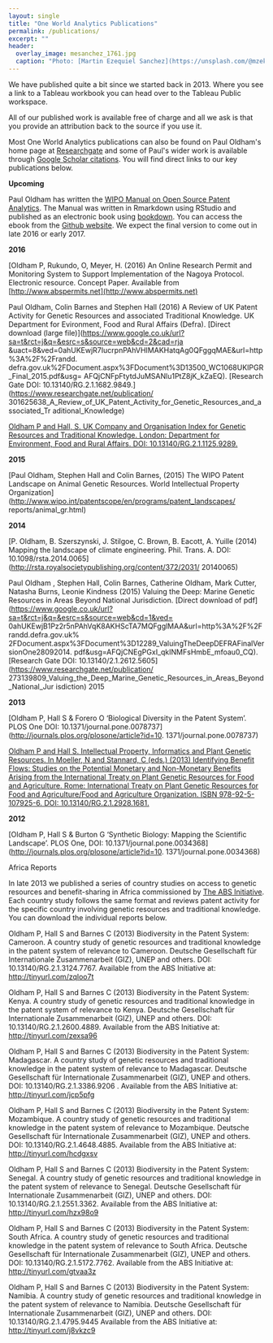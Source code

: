 ```yaml
---
layout: single
title: "One World Analytics Publications"
permalink: /publications/
excerpt: ""
header:
  overlay_image: mesanchez_1761.jpg
  caption: "Photo: [Martin Ezequiel Sanchez](https://unsplash.com/@mzeketv)"
---
```


We have published quite a bit since we started back in 2013. Where you see a link to a
Tableau workbook you can head over to the Tableau Public workspace.

All of our published work is available free of charge and all we ask is that you
provide an attribution back to the source if you use it. 

Most One World Analytics publications can also be found on Paul Oldham's home
page at [Researchgate](https://www.researchgate.net/profile/Paul_Oldham2) and
some of Paul's wider work is available through [Google Scholar
citations](https://scholar.google.co.uk/citations?user=wQvG7eoAAAAJ&hl=en). You will find direct links to our key publications below. 

**Upcoming**

Paul Oldham has written the [WIPO Manual on Open Source Patent Analytics](https://wipo-analytics.github.io). The
Manual was written in Rmarkdown using RStudio and published as an electronic book using [bookdown](https://bookdown.org). You can access the ebook from the [Github
website](https://wipo-analytics.github.io). We expect the final version to come
out in late 2016 or early 2017. 

**2016**

[Oldham P, Rukundo, O, Meyer, H. (2016) An Online Research Permit and Monitoring
System to Support Implementation of the Nagoya Protocol. Electronic resource.
Concept Paper. Available from
[http://www.abspermits.net](http://www.abspermits.net)

Paul Oldham, Colin Barnes and Stephen Hall (2016) A Review of UK Patent Activity
for Genetic Resources and associated Traditional Knowledge. UK Department for
Evironment, Food and Rural Affairs (Defra). [Direct download (large
file)](https://www.google.co.uk/url?sa=t&rct=j&q=&esrc=s&source=web&cd=2&cad=rja
&uact=8&ved=0ahUKEwjR7IucrpnPAhVHIMAKHatqAg0QFggqMAE&url=http%3A%2F%2Frandd.
defra.gov.uk%2FDocument.aspx%3FDocument%3D13500_WC1068UKIPGR_Final_2015.pdf&usg=
AFQjCNFpFtytdJuMSANlu1PtZ8jK_kZaEQ). [Research Gate DOI:
10.13140/RG.2.1.1682.9849.](https://www.researchgate.net/publication/
301625638_A_Review_of_UK_Patent_Activity_for_Genetic_Resources_and_associated_Tr
aditional_Knowledge)

[Oldham P and Hall, S. UK Company and Organisation Index for Genetic Resources
and Traditional Knowledge. London: Department for Environment, Food and Rural
Affairs. DOI: 10.13140/RG.2.1.1125.9289.](http://tinyurl.com/jqzvg8v)

**2015**

[Paul Oldham, Stephen Hall and Colin Barnes, (2015) The WIPO Patent Landscape on
Animal Genetic Resources. World Intellectual Property
Organization](http://www.wipo.int/patentscope/en/programs/patent_landscapes/
reports/animal_gr.html)

**2014**

[P. Oldham, B. Szerszynski, J. Stilgoe, C. Brown, B. Eacott, A. Yuille (2014)
Mapping the landscape of climate engineering. Phil. Trans. A. DOI:
10.1098/rsta.2014.0065](http://rsta.royalsocietypublishing.org/content/372/2031/
20140065)

Paul Oldham , Stephen Hall, Colin Barnes, Catherine Oldham, Mark Cutter, Natasha
Burns, Leonie Kindness (2015) Valuing the Deep: Marine Genetic Resources in
Areas Beyond National Jurisdiction. [Direct download of
pdf](https://www.google.co.uk/url?sa=t&rct=j&q=&esrc=s&source=web&cd=1&ved=
0ahUKEwjB1Pz2r5nPAhVqK8AKHScTA7MQFgglMAA&url=http%3A%2F%2Frandd.defra.gov.uk%
2FDocument.aspx%3FDocument%3D12289_ValuingTheDeepDEFRAFinalVersionOne28092014.
pdf&usg=AFQjCNEgPGxI_qkINMFsHmbE_mfoau0_CQ). [Research Gate DOI:
10.13140/2.1.2612.5605](https://www.researchgate.net/publication/
273139809_Valuing_the_Deep_Marine_Genetic_Resources_in_Areas_Beyond_National_Jur
isdiction) 2015

**2013**

[Oldham P, Hall S & Forero O ‘Biological Diversity in the Patent System’. PLOS
One DOI: 10.1371/journal.pone.0078737](http://journals.plos.org/plosone/article?id=10.
1371/journal.pone.0078737)

[Oldham P and Hall S. Intellectual Property, Informatics and Plant Genetic
Resources. In Moeller, N and Stannard, C (eds.) (2013) Identifying Benefit
Flows: Studies on the Potential Monetary and Non-Monetary Benefits Arising from
the International Treaty on Plant Genetic Resources for Food and Agriculture.
Rome: International Treaty on Plant Genetic Resources for Food and
Agriculture/Food and Agriculture Organization. ISBN 978-92-5-107925-6. DOI:
10.13140/RG.2.1.2928.1681.](http://tinyurl.com/zryyal7)

**2012**

[Oldham P, Hall S & Burton G ‘Synthetic Biology: Mapping the Scientific
Landscape’. PLOS One, DOI:
10.1371/journal.pone.0034368](http://journals.plos.org/plosone/article?id=10.
1371/journal.pone.0034368)

Africa Reports

In late 2013 we published a series of country studies on access to genetic
resources and benefit-sharing in Africa commissioned by [The ABS
Initiative](http://www.abs-initiative.info). Each country study follows the same
format and reviews patent activity for the specific country involving genetic
resources and traditional knowledge. You can download the individual reports
below. 

Oldham P, Hall S and Barnes C (2013) Biodiversity in the Patent System: Cameroon. A
country study of genetic resources and traditional knowledge in the patent
system of relevance to Cameroon. Deutsche Gesellschaft für Internationale
Zusammenarbeit (GIZ), UNEP and others.  DOI: 10.13140/RG.2.1.3124.7767.
Available from the ABS Initiative at: http://tinyurl.com/zqloo7t

Oldham P, Hall S and Barnes C (2013) Biodiversity in the Patent System: Kenya. A
country study of genetic resources and traditional knowledge in the patent
system of relevance to Kenya. Deutsche Gesellschaft für Internationale
Zusammenarbeit (GIZ), UNEP and others. DOI: 10.13140/RG.2.1.2600.4889. Available
from the ABS Initiative at: http://tinyurl.com/zexsa96

Oldham P, Hall S and Barnes C (2013) Biodiversity in the Patent System: Madagascar. A
country study of genetic resources and traditional knowledge in the patent
system of relevance to Madagascar. Deutsche Gesellschaft für Internationale
Zusammenarbeit (GIZ), UNEP and others.  DOI: 10.13140/RG.2.1.3386.9206 .
Available from the ABS Initiative at: http://tinyurl.com/jcp5pfg

Oldham P, Hall S and Barnes C (2013) Biodiversity in the Patent System: Mozambique. A
country study of genetic resources and traditional knowledge in the patent
system of relevance to Mozambique. Deutsche Gesellschaft für Internationale
Zusammenarbeit (GIZ), UNEP and others. DOI: 10.13140/RG.2.1.4648.4885. Available
from the ABS Initiative at: http://tinyurl.com/hcdgxsv

Oldham P, Hall S and Barnes C (2013) Biodiversity in the Patent System: Senegal. A
country study of genetic resources and traditional knowledge in the patent
system of relevance to Senegal. Deutsche Gesellschaft für Internationale
Zusammenarbeit (GIZ), UNEP and others. DOI: 10.13140/RG.2.1.2551.3362. Available
from the ABS Initiative at: http://tinyurl.com/hzx98o9

Oldham P, Hall S and Barnes C (2013) Biodiversity in the Patent System: South Africa. A
country study of genetic resources and traditional knowledge in the patent
system of relevance to South Africa. Deutsche Gesellschaft für Internationale
Zusammenarbeit (GIZ), UNEP and others.  DOI: 10.13140/RG.2.1.5172.7762.
Available from the ABS Initiative at: http://tinyurl.com/gtvaa3z

Oldham P, Hall S and Barnes C (2013) Biodiversity in the Patent System: Namibia. A
country study of genetic resources and traditional knowledge in the patent
system of relevance to Namibia. Deutsche Gesellschaft für Internationale
Zusammenarbeit (GIZ), UNEP and others. DOI: 10.13140/RG.2.1.4795.9445 Available
from the ABS Initiative at: http://tinyurl.com/j8vkzc9
